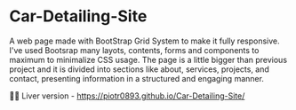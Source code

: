 # Car-Detailing-Site
A web page made with BootStrap Grid System to make it fully responsive. I've used Bootsrap many layots, contents, forms and components to maximum to minimalize CSS usage. The page is a little bigger than previous project and it is divided into sections like about, services, projects, and contact, presenting information in a structured and engaging manner.

 🚀🚀 Liver version - https://piotr0893.github.io/Car-Detailing-Site/
